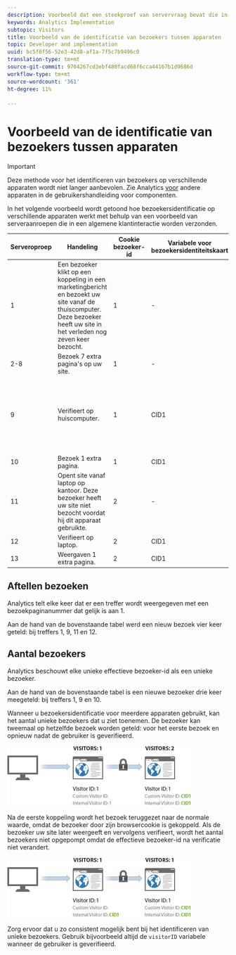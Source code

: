 ```yaml
---
description: Voorbeeld dat een steekproef van servervraag bevat die in een gemeenschappelijke klanteninteractie wordt verzonden.
keywords: Analytics Implementation
subtopic: Visitors
title: Voorbeeld van de identificatie van bezoekers tussen apparaten
topic: Developer and implementation
uuid: bc5f8f56-52e3-42d8-af1a-7f5c7b9496c0
translation-type: tm+mt
source-git-commit: 9704267cd3ebf480facd68f6cca44167b1d9686d
workflow-type: tm+mt
source-wordcount: '361'
ht-degree: 11%

---
```



# Voorbeeld van de identificatie van bezoekers tussen apparaten

>[!IMPORTANT]
>
>Deze methode voor het identificeren van bezoekers op verschillende apparaten wordt niet langer aanbevolen. Zie Analytics [voor](/help/components/cda/overview.md) andere apparaten in de gebruikershandleiding voor componenten.

In het volgende voorbeeld wordt getoond hoe bezoekersidentificatie op verschillende apparaten werkt met behulp van een voorbeeld van serveraanroepen die in een algemene klantinteractie worden verzonden.

| Serveroproep | Handeling | Cookie bezoeker-id | Variabele voor bezoekersidentiteitskaart | Effectieve bezoeker-id | Paginanummer bezoeken | Bezoeknummer |
|--- |--- |--- |--- |--- |--- |--- |
| 1 | Een bezoeker klikt op een koppeling in een marketingbericht en bezoekt uw site vanaf de thuiscomputer. Deze bezoeker heeft uw site in het verleden nog zeven keer bezocht. | 1 | - | 1 | 1 | 8 |
| 2-8 | Bezoek 7 extra pagina&#39;s op uw site. | 1 | - | 1 | 2-8 | 8 |
| 9 | Verifieert op huiscomputer. | 1 | CID1 | CID1 | 9 <br>(Dit is de eerste hit van CID1 ooit, dus neemt deze het profiel van de bezoeker over en gaat dit verder vanaf Bezoeker ID 1.) | 8 |
| 10 | Bezoek 1 extra pagina. | 1 | CID1 | CID1 | 10 | 8 |
| 11 | Opent site vanaf laptop op kantoor. Deze bezoeker heeft uw site niet bezocht voordat hij dit apparaat gebruikte. | 2 | - | 2 | 1 | 1 |
| 12 | Verifieert op laptop. | 2 | CID1 | CID1 | 1 | 9 |
| 13 | Weergaven 1 extra pagina. | 2 | CID1 | CID1 | 2 | 9 |

## Aftellen bezoeken

Analytics telt elke keer dat er een treffer wordt weergegeven met een bezoekpaginanummer dat gelijk is aan 1.

Aan de hand van de bovenstaande tabel werd een nieuw bezoek vier keer geteld: bij treffers 1, 9, 11 en 12.

## Aantal bezoekers

Analytics beschouwt elke unieke effectieve bezoeker-id als een unieke bezoeker.

Aan de hand van de bovenstaande tabel is een nieuwe bezoeker drie keer meegeteld: bij treffers 1, 9 en 10.

Wanneer u bezoekersidentificatie voor meerdere apparaten gebruikt, kan het aantal unieke bezoekers dat u ziet toenemen. De bezoeker kan tweemaal op hetzelfde bezoek worden geteld: voor het eerste bezoek en opnieuw nadat de gebruiker is geverifieerd.

![](assets/visitors.png)

Na de eerste koppeling wordt het bezoek teruggezet naar de normale waarde, omdat de bezoeker door zijn browsercookie is gekoppeld. Als de bezoeker uw site later weergeeft en vervolgens verifieert, wordt het aantal bezoekers niet opgepompt omdat de effectieve bezoeker-id na verificatie niet verandert.

![](assets/visitors_2.png)

Zorg ervoor dat u zo consistent mogelijk bent bij het identificeren van unieke bezoekers. Gebruik bijvoorbeeld altijd de `visitorID` variabele wanneer de gebruiker is geverifieerd.
